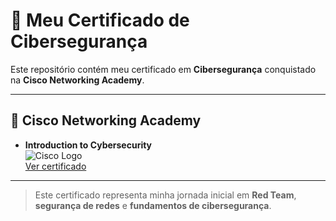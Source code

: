 # 📜 Meu Certificado de Cibersegurança

Este repositório contém meu certificado em **Cibersegurança** conquistado na **Cisco Networking Academy**.

---

## 🏅 Cisco Networking Academy
- **Introduction to Cybersecurity**  
  ![Cisco Logo](https://cdn.jsdelivr.net/gh/devicons/devicon@latest/icons/cisco/cisco-original.svg)  
  [Ver certificado](./Cisco/introduction-to-cybersecurity.pdf)

---

> Este certificado representa minha jornada inicial em **Red Team**, **segurança de redes** e **fundamentos de cibersegurança**.

